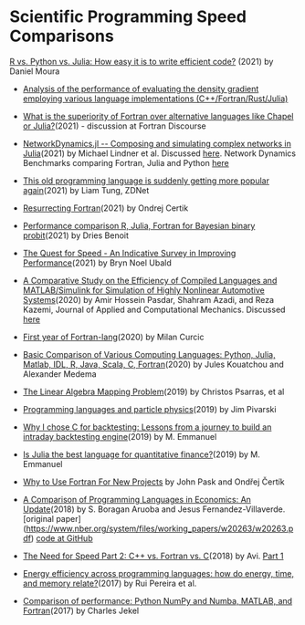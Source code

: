 # Scientific Programming Speed Comparisons

[R vs. Python vs. Julia: How easy it is to write efficient code?](https://towardsdatascience.com/r-vs-python-vs-julia-90456a2bcbab)   (2021) by Daniel Moura 

* [Analysis of the performance of evaluating the density gradient employing various language implementations (C++/Fortran/Rust/Julia)](https://github.com/zyth0s/bench_density_gradient_wfn)

* [What is the superiority of Fortran over alternative languages like Chapel or Julia?](https://fortran-lang.discourse.group/t/what-is-the-superiority-of-fortran-over-alternative-languages-like-chapel-or-julia/1090)(2021) - discussion at Fortran Discourse

* [NetworkDynamics.jl -- Composing and simulating complex networks in Julia](https://arxiv.org/abs/2012.12696)(2021) by Michael Lindner et al. Discussed [here](https://fortran-lang.discourse.group/t/research-articles-using-fortran/1101/6?u=beliavsky). Network Dynamics Benchmarks comparing Fortran, Julia and Python [here](https://github.com/PIK-ICoN/NetworkDynamicsBenchmarks)

* [This old programming language is suddenly getting more popular again](https://www.zdnet.com/article/this-old-programming-language-is-suddenly-getting-more-popular-again/)(2021) by Liam Tung, ZDNet

* [Resurrecting Fortran](https://ondrejcertik.com/blog/2021/03/resurrecting-fortran/)(2021) by Ondrej Certik

* [Performance comparison R, Julia, Fortran for Bayesian binary probit](https://github.com/driesbenoit/benchmark_R_Julia_Fortran)(2021) by Dries Benoit

* [The Quest for Speed - An Indicative Survey in Improving Performance](https://discourse.equadratures.org/t/the-quest-for-speed-an-indicative-survey-in-improving-performance/144)(2021) by Bryn Noel Ubald

* [A Comparative Study on the Efficiency of Compiled Languages ‎and MATLAB/Simulink for Simulation of Highly Nonlinear ‎Automotive Systems](https://jacm.scu.ac.ir/article_15549.html)(2020) by Amir Hossein Pasdar, Shahram Azadi, and Reza Kazemi, Journal of Applied and Computational Mechanics. Discussed [here](https://fortran-lang.discourse.group/t/research-articles-using-fortran/1101/5?u=beliavsky)

* [First year of Fortran-lang](https://medium.com/modern-fortran/first-year-of-fortran-lang-d8796bfa0067)(2020) by Milan Curcic

* [Basic Comparison of Various Computing Languages: Python, Julia, Matlab, IDL, R, Java, Scala, C, Fortran](https://github.com/JulesKouatchou/basic_language_comparison)(2020) by Jules Kouatchou and Alexander Medema

* [The Linear Algebra Mapping Problem](https://arxiv.org/pdf/1911.09421v1.pdf)(2019) by  Christos Psarras, et al

* [Programming languages and particle physics](https://indico.cern.ch/event/769263/contributions/3420926/attachments/1841297/3020540/pivarski-colloquium-languages.pdf)(2019) by Jim Pivarski

* [Why I chose C for backtesting: Lessons from a journey to build an intraday backtesting engine](https://towardsdatascience.com/why-i-chose-c-for-backtesting-a44ab2815cb5)(2019) by M. Emmanuel

* [Is Julia the best language for quantitative finance?](https://towardsdatascience.com/best-language-for-quantitative-finance-here-are-my-findings-f1f458be48b7)(2019) by M. Emmanuel

* [Why to Use Fortran For New Projects](https://lfortran.org/blog/2019/05/why-to-use-fortran-for-new-projects/) by John Pask and Ondřej Čertík

* [A Comparison of Programming Languages in Economics: An Update](https://www.sas.upenn.edu/~jesusfv/Update_March_23_2018.pdf)(2018) by S. Boragan Aruoba and
Jesus Fernandez-Villaverde. [original paper] (https://www.nber.org/system/files/working_papers/w20263/w20263.pdf) [code at GitHub](https://github.com/jesusfv/Comparison-Programming-Languages-Economics)

* [The Need for Speed Part 2: C++ vs. Fortran vs. C](https://www.r-bloggers.com/2018/12/the-need-for-speed-part-2-c-vs-fortran-vs-c/)(2018) by Avi. [Part 1](https://www.avrahamadler.com/2018/12/09/the-need-for-speed-part-1-building-an-r-package-with-fortran/)

* [Energy efficiency across programming languages: how do energy, time, and memory relate?](https://greenlab.di.uminho.pt/wp-content/uploads/2017/10/sleFinal.pdf)(2017) by Rui Pereira et al.

* [Comparison of performance: Python NumPy and Numba, MATLAB, and Fortran](https://jekel.me/2017/Python-with-Numba-faster-than-fortran/)(2017) by Charles Jekel
